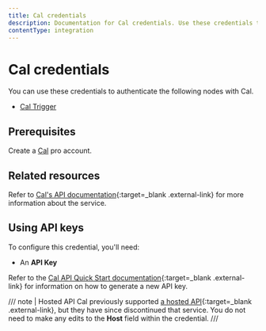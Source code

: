 ```yaml
---
title: Cal credentials
description: Documentation for Cal credentials. Use these credentials to authenticate Cal in n8n, a workflow automation platform.
contentType: integration
---
```


# Cal credentials

You can use these credentials to authenticate the following nodes with Cal.

- [Cal Trigger](/integrations/builtin/trigger-nodes/n8n-nodes-base.caltrigger/)

## Prerequisites

Create a [Cal](https://www.cal.com/) pro account.

## Related resources

Refer to [Cal's API documentation](https://cal.com/docs/enterprise-features/api#api-server-specifications){:target=_blank .external-link} for more information about the service.

## Using API keys

To configure this credential, you'll need:

- An **API Key**

Refer to the [Cal API Quick Start documentation](https://cal.com/docs/enterprise-features/api/quick-start){:target=_blank .external-link} for information on how to generate a new API key.

/// note | Hosted API
Cal previously supported [a hosted API](https://cal.com/docs/enterprise-features/api/quick-start/hosted-api-through-cal-com){:target=_blank .external-link}, but they have since discontinued that service. You do not need to make any edits to the **Host** field within the credential.
///

